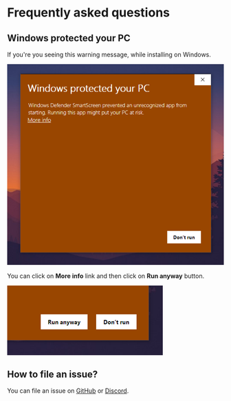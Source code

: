 # Frequently asked questions

## Windows protected your PC

If you're you seeing this warning message, while installing on Windows.

![Windows procted your pc warning](./images/windows-protection-warning.png)

You can click on **More info** link and then click on **Run anyway** button.

![Install application ignoring warning](./images/run-anyway-windows-install-warning.png)

## How to file an issue?

You can file an issue on [GitHub](https://github.com/gitthermal/thermal/issues/new/choose) or [Discord](https://discord.gg/KT3nAR5).
